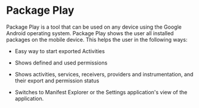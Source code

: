 Package Play
============

Package Play is a tool that can be used on any device using the Google Android 
operating system. Package Play shows the user all installed packages on the 
mobile device. This helps the user in the following ways:

* Easy way to start exported Activities

* Shows defined and used permissions

* Shows activities, services, receivers, providers and instrumentation, 
  and their export and permission status

* Switches to Manifest Explorer or the Settings application's view of the 
  application.

